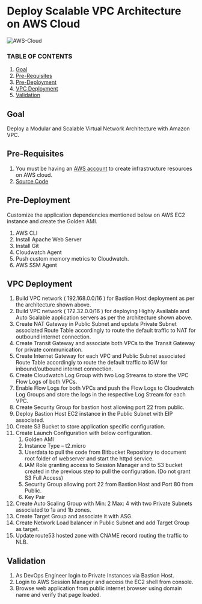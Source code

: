 # Deploy Scalable VPC Architecture on AWS Cloud

![AWS-Cloud](https://imgur.com/AXD50yl.png)

### TABLE OF CONTENTS

1. [Goal](https://github.com/NotHarshhaa/DevOps-Projects/blob/master/DevOps-Project-02/README.md#goal)
2. [Pre-Requisites](https://github.com/NotHarshhaa/DevOps-Projects/blob/master/DevOps-Project-02/README.md#pre-requisites)
3. [Pre-Deployment](https://github.com/NotHarshhaa/DevOps-Projects/blob/master/DevOps-Project-02/README.md#pre-deployment)
4. [VPC Deployment](https://github.com/NotHarshhaa/DevOps-Projects/blob/master/DevOps-Project-02/README.md#vpc-deployment)
5. [Validation](https://github.com/NotHarshhaa/DevOps-Projects/blob/master/DevOps-Project-02/README.md#validation)

## Goal

Deploy a Modular and Scalable Virtual Network Architecture with Amazon VPC.

## Pre-Requisites

1. You must be having an [AWS account](https://aws.amazon.com/) to create infrastructure resources on AWS cloud.
2. [Source Code](https://github.com/NotHarshhaa/DevOps-Projects/blob/master/DevOps-Project-02/html-web-app)

## Pre-Deployment

Customize the application dependencies mentioned below on AWS EC2 instance and create the Golden AMI.

1. AWS CLI
2. Install Apache Web Server
3. Install Git
4. Cloudwatch Agent
5. Push custom memory metrics to Cloudwatch.
6. AWS SSM Agent

## VPC Deployment

1. Build VPC network ( 192.168.0.0/16 ) for Bastion Host deployment as per the architecture shown above.
2. Build VPC network ( 172.32.0.0/16 ) for deploying Highly Available and Auto Scalable application servers as per the architecture shown above.
3. Create NAT Gateway in Public Subnet and update Private Subnet associated Route Table accordingly to route the default traffic to NAT for outbound internet connection.
4. Create Transit Gateway and associate both VPCs to the Transit Gateway  for private communication.
5. Create Internet Gateway for each VPC and Public Subnet associated Route Table accordingly to route the default traffic to IGW for inbound/outbound internet connection.
6. Create Cloudwatch Log Group with two Log Streams to store the VPC Flow Logs of both VPCs.
7. Enable Flow Logs for both VPCs and push the Flow Logs to Cloudwatch Log Groups and store the logs in the respective Log Stream for each VPC.
8. Create Security Group for bastion host allowing port 22 from public.
9. Deploy Bastion Host EC2 instance in the Public Subnet with EIP associated.
10. Create S3 Bucket to store application specific configuration.
11. Create Launch Configuration with below configuration.
    1. Golden AMI
    2. Instance Type – t2.micro
    3. Userdata to pull the code from Bitbucket Repository  to document root folder of webserver and start the httpd service.
    4. IAM Role granting access to Session Manager and to S3 bucket created in the previous step to pull the configuration. (Do  not grant S3 Full Access)
    5. Security Group allowing port 22 from Bastion Host and Port 80 from Public.
    6. Key Pair
12. Create Auto Scaling Group with Min: 2 Max: 4 with two Private Subnets associated to 1a and 1b zones.
13. Create Target Group and associate it with ASG.
14. Create Network Load balancer in Public Subnet and add Target Group as target.
15. Update route53 hosted zone with CNAME record routing the traffic to NLB.

## Validation

1. As DevOps Engineer login to Private Instances via Bastion Host.
2. Login to AWS Session Manager and access the EC2 shell from console.
3. Browse web application from public internet browser using domain name and verify that page loaded.
